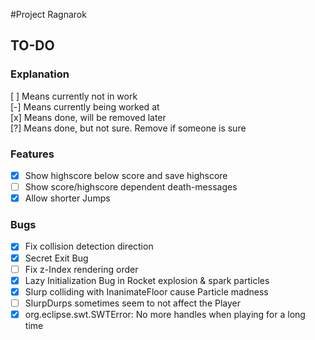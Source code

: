 #Project Ragnarok


## TO-DO

### Explanation
[ ] Means currently not in work  
[-] Means currently being worked at  
[x] Means done, will be removed later  
[?] Means done, but not sure. Remove if someone is sure  

### Features
- [x] Show highscore below score and save highscore
- [ ] Show score/highscore dependent death-messages
- [x] Allow shorter Jumps

### Bugs
- [x] Fix collision detection direction
- [x] Secret Exit Bug
- [ ] Fix z-Index rendering order
- [x] Lazy Initialization Bug in Rocket explosion & spark particles
- [x] Slurp colliding with InanimateFloor cause Particle madness
- [ ] SlurpDurps sometimes seem to not affect the Player
- [x] org.eclipse.swt.SWTError: No more handles when playing for a long time